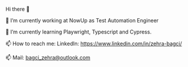 Hi there 👋

🔭 I’m currently working at NowUp as Test Automation Engineer

🌱 I’m currently learning Playwright, Typescript and Cypress.

📫 How to reach me: LinkedIn: https://www.linkedin.com/in/zehra-bagci/

📫                  Mail:   bagci_zehra@outlook.com
